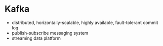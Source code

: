# Kafka

- distributed, horizontally-scalable, highly available, fault-tolerant commit log
- publish-subscribe messaging system
- streaming data platform
